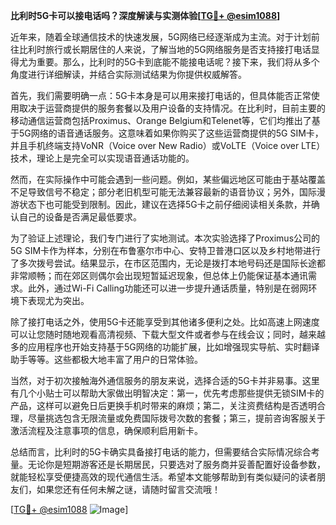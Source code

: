**比利时5G卡可以接电话吗？深度解读与实测体验[[TG💪+ @esim1088](https://t.me/s/esim1088)]**

近年来，随着全球通信技术的快速发展，5G网络已经逐渐成为主流。对于计划前往比利时旅行或长期居住的人来说，了解当地的5G网络服务是否支持接打电话显得尤为重要。那么，比利时的5G卡到底能不能接电话呢？接下来，我们将从多个角度进行详细解读，并结合实际测试结果为你提供权威解答。

首先，我们需要明确一点：5G卡本身是可以用来接打电话的，但具体能否正常使用取决于运营商提供的服务套餐以及用户设备的支持情况。在比利时，目前主要的移动通信运营商包括Proximus、Orange Belgium和Telenet等，它们均推出了基于5G网络的语音通话服务。这意味着如果你购买了这些运营商提供的5G SIM卡，并且手机终端支持VoNR（Voice over New Radio）或VoLTE（Voice over LTE）技术，理论上是完全可以实现语音通话功能的。

然而，在实际操作中可能会遇到一些问题。例如，某些偏远地区可能由于基站覆盖不足导致信号不稳定；部分老旧机型可能无法兼容最新的语音协议；另外，国际漫游状态下也可能受到限制。因此，建议在选择5G卡之前仔细阅读相关条款，并确认自己的设备是否满足最低要求。

为了验证上述理论，我们专门进行了实地测试。本次实验选择了Proximus公司的5G SIM卡作为样本，分别在布鲁塞尔市中心、安特卫普港口区以及乡村地带进行了多次拨号尝试。结果显示，在市区范围内，无论是拨打本地号码还是国际长途都非常顺畅；而在郊区则偶尔会出现短暂延迟现象，但总体上仍能保证基本通讯需求。此外，通过Wi-Fi Calling功能还可以进一步提升通话质量，特别是在弱网环境下表现尤为突出。

除了接打电话之外，使用5G卡还能享受到其他诸多便利之处。比如高速上网速度可以让您随时随地观看高清视频、下载大型文件或者参与在线会议；同时，越来越多的应用程序也开始支持基于5G网络的功能扩展，比如增强现实导航、实时翻译助手等等。这些都极大地丰富了用户的日常体验。

当然，对于初次接触海外通信服务的朋友来说，选择合适的5G卡并非易事。这里有几个小贴士可以帮助大家做出明智决定：第一，优先考虑那些提供无锁SIM卡的产品，这样可以避免日后更换手机时带来的麻烦；第二，关注资费结构是否透明合理，尽量挑选包含无限流量或免费国际拨号次数的套餐；第三，提前咨询客服关于激活流程及注意事项的信息，确保顺利启用新卡。

总结而言，比利时的5G卡确实具备接打电话的能力，但需要结合实际情况综合考量。无论你是短期游客还是长期居民，只要选对了服务商并妥善配置好设备参数，就能轻松享受便捷高效的现代通信生活。希望本文能够帮助到有类似疑问的读者朋友们，如果您还有任何未解之谜，请随时留言交流哦！

[[TG💪+ @esim1088](https://t.me/s/esim1088) ![Image](https://i.postimg.cc/4NQfJmqS/Snipaste-2025-05-13-00-14-12.png)]